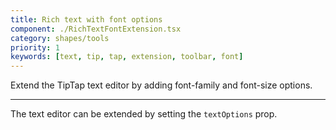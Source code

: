 ```yaml
---
title: Rich text with font options
component: ./RichTextFontExtension.tsx
category: shapes/tools
priority: 1
keywords: [text, tip, tap, extension, toolbar, font]
---
```


Extend the TipTap text editor by adding font-family and font-size options.

---

The text editor can be extended by setting the `textOptions` prop.
